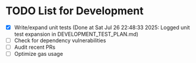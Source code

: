 # TODO List for Development

- [x] Write/expand unit tests  (Done at Sat Jul 26 22:48:33 2025: Logged unit test expansion in DEVELOPMENT_TEST_PLAN.md)
- [ ] Check for dependency vulnerabilities
- [ ] Audit recent PRs
- [ ] Optimize gas usage